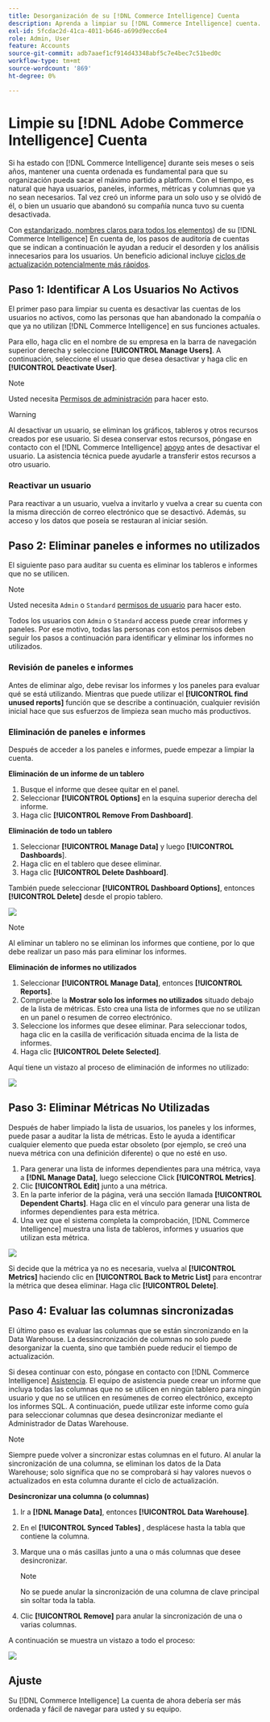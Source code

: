```yaml
---
title: Desorganización de su [!DNL Commerce Intelligence] Cuenta
description: Aprenda a limpiar su [!DNL Commerce Intelligence] cuenta.
exl-id: 5fcdac2d-41ca-4011-b646-a699d9ecc6e4
role: Admin, User
feature: Accounts
source-git-commit: adb7aaef1cf914d43348abf5c7e4bec7c51bed0c
workflow-type: tm+mt
source-wordcount: '869'
ht-degree: 0%

---
```


# Limpie su [!DNL Adobe Commerce Intelligence] Cuenta

Si ha estado con [!DNL Commerce Intelligence] durante seis meses o seis años, mantener una cuenta ordenada es fundamental para que su organización pueda sacar el máximo partido a platform. Con el tiempo, es natural que haya usuarios, paneles, informes, métricas y columnas que ya no sean necesarios. Tal vez creó un informe para un solo uso y se olvidó de él, o bien un usuario que abandonó su compañía nunca tuvo su cuenta desactivada.

Con [estandarizado, nombres claros para todos los elementos](../best-practices/naming-elements.md)) de su [!DNL Commerce Intelligence] En cuenta de, los pasos de auditoría de cuentas que se indican a continuación le ayudan a reducir el desorden y los análisis innecesarios para los usuarios. Un beneficio adicional incluye [ciclos de actualización potencialmente más rápidos](../best-practices/reduce-update-cycle-time.md).

## Paso 1: Identificar A Los Usuarios No Activos

El primer paso para limpiar su cuenta es desactivar las cuentas de los usuarios no activos, como las personas que han abandonado la compañía o que ya no utilizan [!DNL Commerce Intelligence] en sus funciones actuales.

Para ello, haga clic en el nombre de su empresa en la barra de navegación superior derecha y seleccione **[!UICONTROL Manage Users]**. A continuación, seleccione el usuario que desea desactivar y haga clic en **[!UICONTROL Deactivate User]**.

>[!NOTE]
>
>Usted necesita [Permisos de administración](../administrator/user-management/user-management.md) para hacer esto.

>[!WARNING]
>
>Al desactivar un usuario, se eliminan los gráficos, tableros y otros recursos creados por ese usuario. Si desea conservar estos recursos, póngase en contacto con el [!DNL Commerce Intelligence] [apoyo](../guide-overview.md#Submitting-a-Support-Ticket) antes de desactivar el usuario. La asistencia técnica puede ayudarle a transferir estos recursos a otro usuario.

### Reactivar un usuario

Para reactivar a un usuario, vuelva a invitarlo y vuelva a crear su cuenta con la misma dirección de correo electrónico que se desactivó. Además, su acceso y los datos que poseía se restauran al iniciar sesión.

## Paso 2: Eliminar paneles e informes no utilizados

El siguiente paso para auditar su cuenta es eliminar los tableros e informes que no se utilicen.

>[!NOTE]
>
>Usted necesita `Admin` o `Standard` [permisos de usuario](../administrator/user-management/user-management.md) para hacer esto.

Todos los usuarios con `Admin` o `Standard` access puede crear informes y paneles. Por ese motivo, todas las personas con estos permisos deben seguir los pasos a continuación para identificar y eliminar los informes no utilizados.

### Revisión de paneles e informes

Antes de eliminar algo, debe revisar los informes y los paneles para evaluar qué se está utilizando. Mientras que puede utilizar el **[!UICONTROL find unused reports]** función que se describe a continuación, cualquier revisión inicial hace que sus esfuerzos de limpieza sean mucho más productivos.

### Eliminación de paneles e informes

Después de acceder a los paneles e informes, puede empezar a limpiar la cuenta.

**Eliminación de un informe de un tablero**

1. Busque el informe que desee quitar en el panel.
1. Seleccionar **[!UICONTROL Options]** en la esquina superior derecha del informe.
1. Haga clic **[!UICONTROL Remove From Dashboard]**.

**Eliminación de todo un tablero**

1. Seleccionar **[!UICONTROL Manage Data]** y luego **[!UICONTROL Dashboards**].
1. Haga clic en el tablero que desee eliminar.
1. Haga clic **[!UICONTROL Delete Dashboard]**.

También puede seleccionar **[!UICONTROL Dashboard Options]**, entonces **[!UICONTROL Delete]** desde el propio tablero.

![](../../mbi/assets/Delete_from_dashboard.png)

>[!NOTE]
>
>Al eliminar un tablero no se eliminan los informes que contiene, por lo que debe realizar un paso más para eliminar los informes.

**Eliminación de informes no utilizados**

1. Seleccionar **[!UICONTROL Manage Data]**, entonces **[!UICONTROL Reports]**.
1. Compruebe la **Mostrar solo los informes no utilizados** situado debajo de la lista de métricas. Esto crea una lista de informes que no se utilizan en un panel o resumen de correo electrónico.
1. Seleccione los informes que desee eliminar. Para seleccionar todos, haga clic en la casilla de verificación situada encima de la lista de informes.
1. Haga clic **[!UICONTROL Delete Selected]**.

Aquí tiene un vistazo al proceso de eliminación de informes no utilizado:

![](../../mbi/assets/unused_reports.png)

## Paso 3: Eliminar Métricas No Utilizadas

Después de haber limpiado la lista de usuarios, los paneles y los informes, puede pasar a auditar la lista de métricas. Esto le ayuda a identificar cualquier elemento que pueda estar obsoleto (por ejemplo, se creó una nueva métrica con una definición diferente) o que no esté en uso.

1. Para generar una lista de informes dependientes para una métrica, vaya a **[!DNL Manage Data]**, luego seleccione Click **[!UICONTROL Metrics]**.
1. Clic **[!UICONTROL Edit]** junto a una métrica.
1. En la parte inferior de la página, verá una sección llamada **[!UICONTROL Dependent Charts]**. Haga clic en el vínculo para generar una lista de informes dependientes para esta métrica.
1. Una vez que el sistema completa la comprobación, [!DNL Commerce Intelligence] muestra una lista de tableros, informes y usuarios que utilizan esta métrica.

![](../../mbi/assets/report_dependecies.png)

Si decide que la métrica ya no es necesaria, vuelva al **[!UICONTROL Metrics]** haciendo clic en **[!UICONTROL Back to Metric List]** para encontrar la métrica que desea eliminar. Haga clic **[!UICONTROL Delete]**.

## Paso 4: Evaluar las columnas sincronizadas

El último paso es evaluar las columnas que se están sincronizando en la Data Warehouse. La dessincronización de columnas no solo puede desorganizar la cuenta, sino que también puede reducir el tiempo de actualización.

Si desea continuar con esto, póngase en contacto con [!DNL Commerce Intelligence] [Asistencia](../guide-overview.md#Submitting-a-Support-Ticket). El equipo de asistencia puede crear un informe que incluya todas las columnas que no se utilicen en ningún tablero para ningún usuario y que no se utilicen en resúmenes de correo electrónico, excepto los informes SQL. A continuación, puede utilizar este informe como guía para seleccionar columnas que desea desincronizar mediante el Administrador de Datas Warehouse.

>[!NOTE]
>
>Siempre puede volver a sincronizar estas columnas en el futuro. Al anular la sincronización de una columna, se eliminan los datos de la Data Warehouse; solo significa que no se comprobará si hay valores nuevos o actualizados en esta columna durante el ciclo de actualización.

**Desincronizar una columna (o columnas)**

1. Ir a **[!DNL Manage Data]**, entonces **[!UICONTROL Data Warehouse]**.
1. En el **[!UICONTROL Synced Tables]** , desplácese hasta la tabla que contiene la columna.
1. Marque una o más casillas junto a una o más columnas que desee desincronizar.
   >[!NOTE]
   >
   >No se puede anular la sincronización de una columna de clave principal sin soltar toda la tabla.

1. Clic **[!UICONTROL Remove]** para anular la sincronización de una o varias columnas.

A continuación se muestra un vistazo a todo el proceso:

![](../../mbi/assets/drop_column.png)

## Ajuste

Su [!DNL Commerce Intelligence] La cuenta de ahora debería ser más ordenada y fácil de navegar para usted y su equipo.
